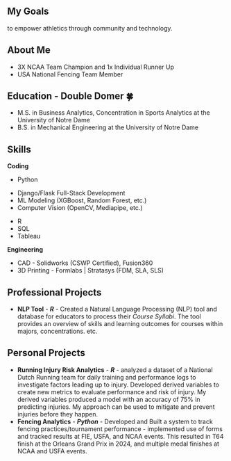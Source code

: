 ## My Goals
to empower athletics through community and technology.

## About Me
- 3X NCAA Team Champion and 1x Individual Runner Up
- USA National Fencing Team Member

## Education - Double Domer 🍀
* M.S. in Business Analytics, Concentration in Sports Analytics at the University of Notre Dame 
* B.S. in Mechanical Engineering at the University of Notre Dame

## Skills 
**Coding**
* Python 
- Django/Flask Full-Stack Development
- ML Modeling (XGBoost, Random Forest, etc.)
- Computer Vision (OpenCV, Mediapipe, etc.)
* R
* SQL
* Tableau

**Engineering**
* CAD - Solidworks (CSWP Certified), Fusion360
* 3D Printing - Formlabs | Stratasys (FDM, SLA, SLS)

## Professional Projects
* **NLP Tool** - **_R_** - Created a Natural Language Processing (NLP) tool and database for educators to process their _Course Syllabi_. The tool provides an overview of skills and learning outcomes for courses within majors, concentrations. etc.

## Personal Projects
* **Running Injury Risk Analytics** - **_R_** - analyzed a dataset of a National Dutch Running team for daily training and performance logs to investigate factors leading up to injury. Developed derived variables to create new metrics to evaluate performance and risk of injury. My derived variables produced a model with an accuracy of 75% in predicting injuries. My approach can be used to mitigate and prevent injuries before they happen.
* **Fencing Analytics** - **_Python_** - Developed and Built a system to track fencing practices/tournament performance - implemented use of forms and tracked results at FIE, USFA, and NCAA events. This resulted in T64 finish at the Orleans Grand Prix in 2024, and multiple medal finishes at NCAA and USFA events.
